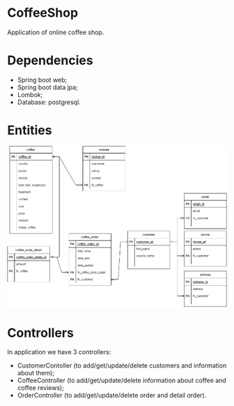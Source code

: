 # CoffeeShop

Application of online coffee shop.

# Dependencies
- Spring boot web;
- Spring boot data jpa;
- Lombok;
- Database: postgresql.
# Entities
![alt text](https://github.com/Hoppering/CoffeeShop/blob/master/coffee.png)

# Controllers 
In application we have 3 controllers:
- CustomerContoller (to add/get/update/delete customers and information about them);
- CoffeeController (to add/get/update/delete information about coffee and coffee reviews);
- OrderController (to add/get/update/delete order and detail order).
